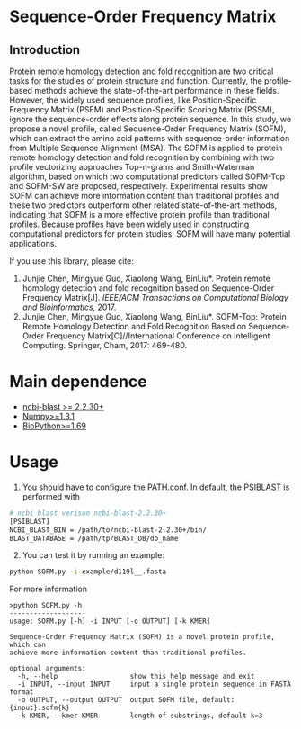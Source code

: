 # Sequence-Order Frequency Matrix
## Introduction
Protein remote homology detection and fold recognition are two critical tasks for the studies of protein structure and function. Currently, the profile-based methods achieve the state-of-the-art performance in these fields. However, the widely used sequence profiles, like Position-Specific Frequency Matrix (PSFM) and Position-Specific Scoring Matrix (PSSM), ignore the sequence-order effects along protein sequence. In this study, we propose a novel profile, called Sequence-Order Frequency Matrix (SOFM), which can extract the amino acid patterns with sequence-order information from Multiple Sequence Alignment (MSA). The SOFM is applied to protein remote homology detection and fold recognition by combining with two profile vectorizing approaches Top-n-grams and Smith-Waterman algorithm, based on which two computational predictors called SOFM-Top and SOFM-SW are proposed, respectively. Experimental results show SOFM can achieve more information content than traditional profiles and these two predictors outperform other related state-of-the-art methods, indicating that SOFM is a more effective protein profile than traditional profiles. Because profiles have been widely used in constructing computational predictors for protein studies, SOFM will have many potential applications.  

If you use this library, please cite:  
1. Junjie Chen, Mingyue Guo, Xiaolong Wang, BinLiu*. Protein remote homology detection and fold recognition based on Sequence-Order Frequency Matrix[J]. *IEEE/ACM Transactions on Computational Biology and Bioinformatics*, 2017.   
2. Junjie Chen, Mingyue Guo, Xiaolong Wang, BinLiu*. SOFM-Top: Protein Remote Homology Detection and Fold Recognition Based on Sequence-Order Frequency Matrix[C]//International Conference on Intelligent Computing. Springer, Cham, 2017: 469-480.

# Main dependence
* [ncbi-blast >= 2.2.30+](https://blast.ncbi.nlm.nih.gov/Blast.cgi)
* [Numpy>=1.3.1](http://www.numpy.org/)
* [BioPython>=1.69](http://biopython.org/)

# Usage
1. You should have to configure the PATH.conf. In default, the PSIBLAST is performed with 

```Bash
# ncbi blast verison ncbi-blast-2.2.30+
[PSIBLAST]
NCBI_BLAST_BIN = /path/to/ncbi-blast-2.2.30+/bin/
BLAST_DATABASE = /path/tp/BLAST_DB/db_name
```
2. You can test it by running an example:  
```Bash  
python SOFM.py -i example/d119l__.fasta
```

For more information
```Shell
>python SOFM.py -h  
-------------------
usage: SOFM.py [-h] -i INPUT [-o OUTPUT] [-k KMER]  

Sequence-Order Frequency Matrix (SOFM) is a novel protein profile, which can
achieve more information content than traditional profiles.

optional arguments:  
  -h, --help                  show this help message and exit  
  -i INPUT, --input INPUT     input a single protein sequence in FASTA format  
  -o OUTPUT, --output OUTPUT  output SOFM file, default: {input}.sofm{k}  
  -k KMER, --kmer KMER        length of substrings, default k=3  
```  
   

